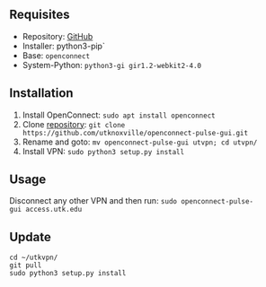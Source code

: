 ## Requisites 
 - Repository: [GitHub](./github.md) 
 - Installer: python3-pip` 
 - Base: `openconnect`
 - System-Python: `python3-gi gir1.2-webkit2-4.0` 


## Installation 
 1. Install OpenConnect: `sudo apt install openconnect` 
 2. Clone [repository](https://github.com/utknoxville/openconnect-pulse-gui): `git clone https://github.com/utknoxville/openconnect-pulse-gui.git` 
 3. Rename and goto: `mv openconnect-pulse-gui utvpn; cd utvpn/` 
 4. Install VPN: `sudo python3 setup.py install` 


## Usage 
Disconnect any other VPN and then run: 
`sudo openconnect-pulse-gui access.utk.edu` 


## Update 
```
cd ~/utkvpn/
git pull
sudo python3 setup.py install
```
